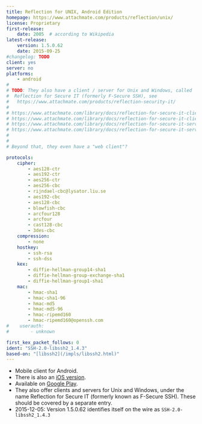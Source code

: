 ```yaml
---
title: Reflection for UNIX, Android Edition
homepage: https://www.attachmate.com/products/reflection/unix/
license: Proprietary
first-release:
    date: 2005  # according to Wikipedia
latest-release:
    version: 1.5.0.62
    date: 2015-09-25
#changelog: TODO
client: yes
server: no
platforms:
    - android
#
# TODO: They also have a client / server for Unix and Windows, called
#  Reflection for Secure IT (formerly F-Secure SSH), see
#   https://www.attachmate.com/products/reflection-security-it/
#
# https://www.attachmate.com/library/docs/reflection-for-secure-it-client-for-unix.html
# https://www.attachmate.com/library/docs/reflection-for-secure-it-client-for-windows-tech-specs.html
# https://www.attachmate.com/library/docs/reflection-for-secure-it-server-for-unix-tech-specs.html
# https://www.attachmate.com/library/docs/reflection-for-secure-it-server-for-windows-tech-specs.html
#
#
# Beyond that, they even have a "web client"?

protocols:
    cipher:
        - aes128-ctr
        - aes192-ctr
        - aes256-ctr
        - aes256-cbc
        - rijndael-cbc@lysator.liu.se
        - aes192-cbc
        - aes128-cbc
        - blowfish-cbc
        - arcfour128
        - arcfour
        - cast128-cbc
        - 3des-cbc
    compression:
        - none
    hostkey:
        - ssh-rsa
        - ssh-dss
    kex:
        - diffie-hellman-group14-sha1
        - diffie-hellman-group-exchange-sha1
        - diffie-hellman-group1-sha1
    mac:
        - hmac-sha1
        - hmac-sha1-96
        - hmac-md5
        - hmac-md5-96
        - hmac-ripemd160
        - hmac-ripemd160@openssh.com
#    userauth:
#        - unknown

first_kex_packet_follows: 0
ident: "SSH-2.0-libssh2_1.4.3"
based-on: "[libssh2](/impls/libssh2.html)"
---
```

* Mobile client for Android.
* There is also an [iOS version](/impls/reflection-ios.html).
* Available on
    [Google Play](https://play.google.com/store/apps/details?id=rTablet.Android&hl=en).
* They also offer clients and servers for Unix and Windows, under the name Reflection for Secure IT
  (formerly known as F-Secure SSH). These should be covered by a separate entry.
* 2015-12-05: Version 1.5.0.62 identifies itself on the wire as `SSH-2.0-libssh2_1.4.3`
